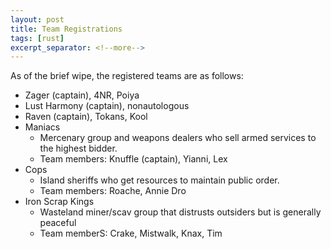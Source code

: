 ```yaml
---
layout: post
title: Team Registrations
tags: [rust]
excerpt_separator: <!--more-->
---
```

As of the brief wipe, the registered teams are as follows:
<!--more-->
- Zager (captain), 4NR, Poiya
- Lust Harmony (captain), nonautologous
- Raven (captain), Tokans, Kool
- Maniacs
  - Mercenary group and weapons dealers who sell armed services to the highest bidder.
  - Team members: Knuffle (captain), Yianni, Lex
- Cops
  - Island sheriffs who get resources to maintain public order.
  - Team members: Roache, Annie Dro
- Iron Scrap Kings
  - Wasteland miner/scav group that distrusts outsiders but is generally peaceful
  - Team memberS: Crake, Mistwalk, Knax, Tim
